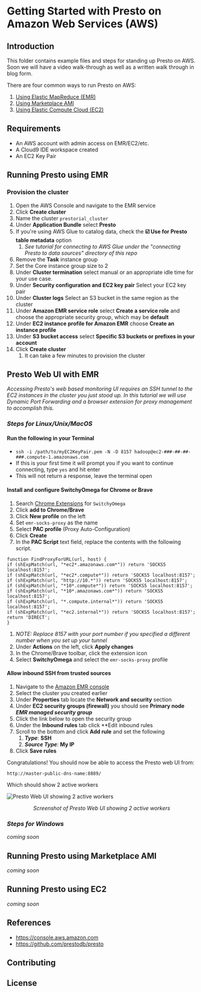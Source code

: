 # Getting Started with Presto on Amazon Web Services (AWS)

## Introduction

This folder contains example files and steps for standing up Presto on AWS.
<br>
Soon we will have a video walk-through as well as a written walk through in blog form.

There are four common ways to run Presto on AWS:

1. [Using Elastic MapReduce (EMR)](#running-presto-using-emr)
3. [Using Marketplace AMI](#Running-Presto-using-Marketplace-AMI)
4. [Using Elastic Compute Cloud (EC2)](#Running-Presto-using-EC2)

## Requirements

- An AWS account with admin access on EMR/EC2/etc.
- A Cloud9 IDE workspace created
- An EC2 Key Pair

## Running Presto using EMR

### Provision the cluster
1. Open the AWS Console and navigate to the EMR service
2. Click **Create cluster**
3. Name the cluster ```prestorial_cluster```
4. Under **Application Bundle** select **Presto**
5. If you're using AWS Glue to catalog data, check the **☑️ Use for Presto table metadata** option
   1. *See tutorial for connecting to AWS Glue under the "connecting Presto to data sources" directory of this repo*
6. Remove the **Task** instance group
7. Set the Core instance group size to 2
8. Under **Cluster termination** select manual or an appropriate idle time for your use case.
9. Under **Security configuration and EC2 key pair** Select your EC2 key pair
10. Under **Cluster logs** Select an S3 bucket in the same region as the cluster
11. Under **Amazon EMR service role** select **Create a service role** and choose the appropriate security group, which may be **default**
12. Under **EC2 instance profile for Amazon EMR** choose **Create an instance profile**
13. Under **S3 bucket access** select **Specific S3 buckets or prefixes in your account**
14. Click **Create cluster**
    1. It can take a few minutes to provision the cluster

## Presto Web UI with EMR

*Accessing Presto's web based monitoring UI requires an SSH tunnel to the EC2 instances in the cluster you just stood up.  In this tutorial we will use Dynamic Port Forwarding and a browser extension for proxy management to accomplish this.*

### ***Steps for Linux/Unix/MacOS***
#### Run the following in your Terminal
   - ```ssh -i /path/to/myEC2KeyPair.pem -N -D 8157 hadoop@ec2-###-##-##-###.compute-1.amazonaws.com```
   - If this is your first time it will prompt you if you want to continue connecting, type ```yes``` and hit enter
   - This will not return a response, leave the terminal open
#### Install and configure SwitchyOmega for Chrome or Brave
   1. Search [Chrome Extensions](https://chrome.google.com/webstore/category/extensions) for ```SwitchyOmega```
   2. Click **add to Chrome/Brave**
   3. Click **New profile** on the left
   4. Set ```emr-socks-proxy``` as the name 
   5. Select **PAC profile** (Proxy Auto-Configuration)
   6. Click **Create** 
   7. In the **PAC Script** text field, replace the contents with the following script.

```
function FindProxyForURL(url, host) { 
if (shExpMatch(url, "*ec2*.amazonaws.com*")) return 'SOCKS5 localhost:8157';
if (shExpMatch(url, "*ec2*.compute*")) return 'SOCKS5 localhost:8157';
if (shExpMatch(url, "http://10.*")) return 'SOCKS5 localhost:8157';
if (shExpMatch(url, "*10*.compute*")) return 'SOCKS5 localhost:8157';
if (shExpMatch(url, "*10*.amazonaws.com*")) return 'SOCKS5 localhost:8157';
if (shExpMatch(url, "*.compute.internal*")) return 'SOCKS5 localhost:8157';
if (shExpMatch(url, "*ec2.internal*")) return 'SOCKS5 localhost:8157';
return 'DIRECT';
}
```
   1. *NOTE: Replace 8157 with your port number if you specified a different number when you set up your tunnel*
   2. Under **Actions** on the left, click **Apply changes**
   3. In the Chrome/Brave toolbar, click the extension icon
   4. Select **SwitchyOmega** and select the ```emr-socks-proxy``` profile

#### Allow inbound SSH from trusted sources

1. Navigate to the [Amazon EMR console](https://console.aws.amazon.com/elasticmapreduce/)
2. Select the cluster you created earlier
3. Under **Properties** tab locate the **Network and security** section
4. Under **EC2 security groups (firewall)** you should see **Primary node** ***EMR managed security group***
5. Click the link below to open the security group 
6. Under the **Inbound rules** tab click **Edit inbound rules
7. Scroll to the bottom and click **Add rule** and set the following
   1. ***Type***: **SSH**
   2. ***Source Type***: **My IP**
8. Click **Save rules**

Congratulations!  You should now be able to access the Presto web UI from:
```
http://master-public-dns-name:8889/
```
Which should show 2 active workers

![Presto Web UI showing 2 active workers](./screenshots/prestowebui_online.png)
*<p align="center">Screenshot of Presto Web UI showing 2 active workers</p>*

### ***Steps for Windows***

*coming soon*

## Running Presto using Marketplace AMI

*coming soon*

## Running Presto using EC2

*coming soon*


## References

- https://console.aws.amazon.com
- https://github.com/prestodb/presto

## Contributing

[//]: # (See the [CONTRIBUTING]&#40;CONTRIBUTING.md&#41; file for how to help out.)

## License

